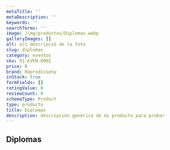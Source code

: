 ```yaml
---
metaTitle: ''
metaDescription: ''
keywords: ''
searchTerms: ''
image: /img/productos/Diplomas.webp
galleryImages: []
alt: alt descripció de la foto
slug: diplomas
category: eventos
sku: 01-EVEN-0002
price: 0
brand: Reprodisseny
inStock: true
formFields: []
ratingValue: 0
reviewCount: 0
schemaType: Product
type: producto
title: Diplomas
description: descripción genérica de mi producto para probar
---
```

## Diplomas

